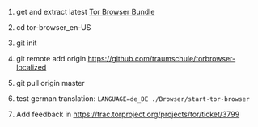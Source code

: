 1. get and extract latest [Tor Browser Bundle](https://www.torproject.org/download/download-easy.html.en)

2. cd tor-browser_en-US

3. git init

4. git remote add origin https://github.com/traumschule/torbrowser-localized

5. git pull origin master

6. test german translation: `LANGUAGE=de_DE ./Browser/start-tor-browser`

7. Add feedback in https://trac.torproject.org/projects/tor/ticket/3799

